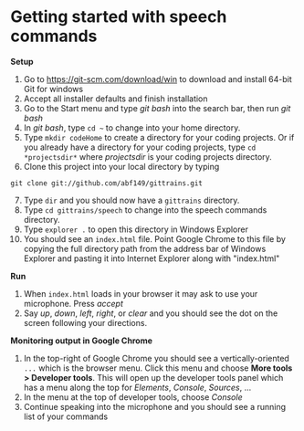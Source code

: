 # Getting started with speech commands

**Setup**

1. Go to https://git-scm.com/download/win to download and install 64-bit Git for windows
2. Accept all installer defaults and finish installation
3. Go to the Start menu and type *git bash* into the search bar, then run *git bash*
4. In *git bash*, type ```cd ~``` to change into your home directory.
5. Type ```mkdir codeHome``` to create a directory for your coding projects. Or if you already have a directory for your coding projects, type ```cd *projectsdir*``` where *projectsdir* is your coding projects directory.
6. Clone this project into your local directory by typing

```git clone git://github.com/abf149/gittrains.git```

7. Type ```dir``` and you should now have a ```gittrains``` directory. 
8. Type ```cd gittrains/speech``` to change into the speech commands directory.
9. Type ```explorer .``` to open this directory in Windows Explorer
10. You should see an ```index.html``` file. Point Google Chrome to this file by copying the full directory path from the address bar of Windows Explorer and pasting it into Internet Explorer along with "index.html"

**Run**

1. When ```index.html``` loads in your browser it may ask to use your microphone. Press *accept*
2. Say *up*, *down*, *left*, *right*, or *clear* and you should see the dot on the screen following your directions.

**Monitoring output in Google Chrome**

1. In the top-right of Google Chrome you should see a vertically-oriented ```...``` which is the browser menu. Click this menu and choose **More tools > Developer tools**. This will open up the developer tools panel which has a menu along the top for *Elements*, *Console*, *Sources*, ...
2. In the menu at the top of developer tools, choose *Console*
3. Continue speaking into the microphone and you should see a running list of your commands
